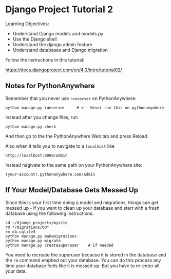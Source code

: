 
Django Project Tutorial 2
=========================

Learning Objectives:

* Understand Django models and models.py
* Use the Django shell
* Understand the django admin feature
* Understand databases and Django migration

Follow the instructions in this tutorial:

https://docs.djangoproject.com/en/4.0/intro/tutorial02/

Notes for PythonAnywhere
------------------------

Remember that you never use `runserver` on PythonAnywhere:

    python manage.py runserver     # <-- Never run this on pythonanywhere

Instead after you change files, run

    python manage.py check

And then go to the the PythonAnywhere Web tab and press Reload.

Also when it tells you to navigate to a `localhost` like

    http://localhost:8000/admin

Instead nagivate to the same path on your PythonAnywhere site:

    (your-account).pythonanywhere.com/admin

If Your Model/Database Gets Messed Up
-------------------------------------

Since this is your first time doing a model and migrations, things can
get messed up - if you want to clean up your database and start with a
fresh database using the following instructions:

    cd ~/django_projects/mysite
    rm */migrations/00*
    rm db.sqlite3
    python manage.py makemigrations
    python manage.py migrate
    python manage.py createsuperuser    # If needed

You need to recreate the superuser because it is stored in the database
and the `rm` command emptied out your database.  You can do
this process any time your database feels like it is messed up.  But
you have to re-enter all your data.

